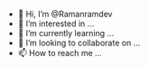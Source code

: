 - 👋 Hi, I’m @Ramanramdev
- 👀 I’m interested in ...
- 🌱 I’m currently learning ...
- 💞️ I’m looking to collaborate on ...
- 📫 How to reach me ...

<!---
Ramanramdev/Ramanramdev is a ✨ special ✨ repository because its `README.md` (this file) appears on your GitHub profile.
You can click the Preview link to take a look at your changes.
--->
